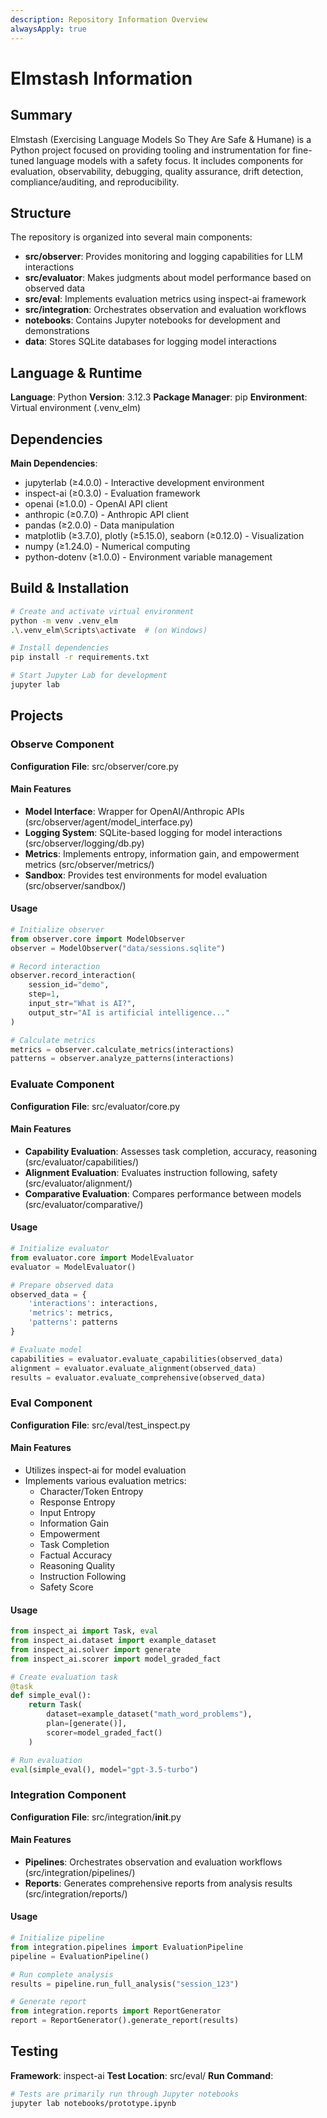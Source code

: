 ```yaml
---
description: Repository Information Overview
alwaysApply: true
---
```


# Elmstash Information

## Summary
Elmstash (Exercising Language Models So They Are Safe & Humane) is a Python project focused on providing tooling and instrumentation for fine-tuned language models with a safety focus. It includes components for evaluation, observability, debugging, quality assurance, drift detection, compliance/auditing, and reproducibility.

## Structure
The repository is organized into several main components:
- **src/observer**: Provides monitoring and logging capabilities for LLM interactions
- **src/evaluator**: Makes judgments about model performance based on observed data
- **src/eval**: Implements evaluation metrics using inspect-ai framework
- **src/integration**: Orchestrates observation and evaluation workflows
- **notebooks**: Contains Jupyter notebooks for development and demonstrations
- **data**: Stores SQLite databases for logging model interactions

## Language & Runtime
**Language**: Python
**Version**: 3.12.3
**Package Manager**: pip
**Environment**: Virtual environment (.venv_elm)

## Dependencies
**Main Dependencies**:
- jupyterlab (≥4.0.0) - Interactive development environment
- inspect-ai (≥0.3.0) - Evaluation framework
- openai (≥1.0.0) - OpenAI API client
- anthropic (≥0.7.0) - Anthropic API client
- pandas (≥2.0.0) - Data manipulation
- matplotlib (≥3.7.0), plotly (≥5.15.0), seaborn (≥0.12.0) - Visualization
- numpy (≥1.24.0) - Numerical computing
- python-dotenv (≥1.0.0) - Environment variable management

## Build & Installation
```bash
# Create and activate virtual environment
python -m venv .venv_elm
.\.venv_elm\Scripts\activate  # (on Windows)

# Install dependencies
pip install -r requirements.txt

# Start Jupyter Lab for development
jupyter lab
```

## Projects

### Observe Component
**Configuration File**: src/observer/core.py

#### Main Features
- **Model Interface**: Wrapper for OpenAI/Anthropic APIs (src/observer/agent/model_interface.py)
- **Logging System**: SQLite-based logging for model interactions (src/observer/logging/db.py)
- **Metrics**: Implements entropy, information gain, and empowerment metrics (src/observer/metrics/)
- **Sandbox**: Provides test environments for model evaluation (src/observer/sandbox/)

#### Usage
```python
# Initialize observer
from observer.core import ModelObserver
observer = ModelObserver("data/sessions.sqlite")

# Record interaction
observer.record_interaction(
    session_id="demo", 
    step=1, 
    input_str="What is AI?", 
    output_str="AI is artificial intelligence..."
)

# Calculate metrics
metrics = observer.calculate_metrics(interactions)
patterns = observer.analyze_patterns(interactions)
```

### Evaluate Component
**Configuration File**: src/evaluator/core.py

#### Main Features
- **Capability Evaluation**: Assesses task completion, accuracy, reasoning (src/evaluator/capabilities/)
- **Alignment Evaluation**: Evaluates instruction following, safety (src/evaluator/alignment/)
- **Comparative Evaluation**: Compares performance between models (src/evaluator/comparative/)

#### Usage
```python
# Initialize evaluator
from evaluator.core import ModelEvaluator
evaluator = ModelEvaluator()

# Prepare observed data
observed_data = {
    'interactions': interactions,
    'metrics': metrics,
    'patterns': patterns
}

# Evaluate model
capabilities = evaluator.evaluate_capabilities(observed_data)
alignment = evaluator.evaluate_alignment(observed_data)
results = evaluator.evaluate_comprehensive(observed_data)
```

### Eval Component
**Configuration File**: src/eval/test_inspect.py

#### Main Features
- Utilizes inspect-ai for model evaluation
- Implements various evaluation metrics:
  - Character/Token Entropy
  - Response Entropy
  - Input Entropy
  - Information Gain
  - Empowerment
  - Task Completion
  - Factual Accuracy
  - Reasoning Quality
  - Instruction Following
  - Safety Score

#### Usage
```python
from inspect_ai import Task, eval
from inspect_ai.dataset import example_dataset
from inspect_ai.solver import generate
from inspect_ai.scorer import model_graded_fact

# Create evaluation task
@task
def simple_eval():
    return Task(
        dataset=example_dataset("math_word_problems"),
        plan=[generate()],
        scorer=model_graded_fact()
    )

# Run evaluation
eval(simple_eval(), model="gpt-3.5-turbo")
```

### Integration Component
**Configuration File**: src/integration/__init__.py

#### Main Features
- **Pipelines**: Orchestrates observation and evaluation workflows (src/integration/pipelines/)
- **Reports**: Generates comprehensive reports from analysis results (src/integration/reports/)

#### Usage
```python
# Initialize pipeline
from integration.pipelines import EvaluationPipeline
pipeline = EvaluationPipeline()

# Run complete analysis
results = pipeline.run_full_analysis("session_123")

# Generate report
from integration.reports import ReportGenerator
report = ReportGenerator().generate_report(results)
```

## Testing
**Framework**: inspect-ai
**Test Location**: src/eval/
**Run Command**:
```bash
# Tests are primarily run through Jupyter notebooks
jupyter lab notebooks/prototype.ipynb
```